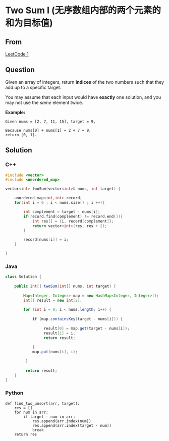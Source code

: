# Two Sum I (无序数组内部的两个元素的和为目标值)





## From

[LeetCode 1](https://leetcode.com/problems/two-sum/description/)



## Question



Given an array of integers, return **indices** of the two numbers such that they add up to a specific target.

You may assume that each input would have **exactly** one solution, and you may not use the *same* element twice.

**Example:**

```
Given nums = [2, 7, 11, 15], target = 9,

Because nums[0] + nums[1] = 2 + 7 = 9,
return [0, 1].
```



## Solution  

### C++

```c++
#include <vector>
#include <unordered_map>

vector<int> twoSum(vector<int>& nums, int target) {

    unordered_map<int,int> record;
    for(int i = 0 ; i < nums.size() ; i ++){

        int complement = target - nums[i];
        if(record.find(complement) != record.end()){
            int res[] = {i, record[complement]};
            return vector<int>(res, res + 2);
        }

        record[nums[i]] = i;
    }

}
```

### Java

```java
class Solution {
    
    public int[] twoSum(int[] nums, int target) {
        
        Map<Integer, Integer> map = new HashMap<Integer, Integer>();
        int[] result = new int[2];
         
        for (int i = 0; i < nums.length; i++) {
            
            if (map.containsKey(target - nums[i])) {
                
                 result[0] = map.get(target - nums[i]);
                 result[1] = i; 
                 return result;
                
            }
            map.put(nums[i], i);
            
         }
        
         return result;
    }
}
```

### Python
```
def find_two_unsort(arr, target):
    res = []
    for num in arr:
        if target - num in arr:
            res.append(arr.index(num))
            res.append(arr.index(target - num))
            break
    return res
```